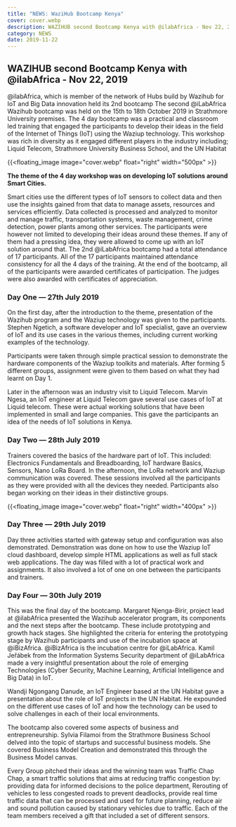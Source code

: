 ```yaml
---
title: "NEWS: WaziHub Bootcamp Kenya"
cover: cover.webp
description: WAZIHUB second Bootcamp Kenya with @ilabAfrica - Nov 22, 2019
category: NEWS
date: 2019-11-22
---
```



## WAZIHUB second Bootcamp Kenya with @ilabAfrica - Nov 22, 2019

@ilabAfrica, which is member of the network of Hubs build by Wazihub for IoT and Big Data innovation held its 2nd bootcamp
The second @iLabAfrica Wazihub bootcamp was held on the 15th to 18th October 2019 in Strathmore University premises. The 4 day bootcamp was a practical and classroom led training that engaged the participants to develop their ideas in the field of the Internet of Things (IoT) using the Waziup technology. This workshop was rich in diversity as it engaged different players in the industry including; Liquid Telecom, Strathmore University Business School, and the UN Habitat

<!-- ![image](cover.webp) -->
{{<floating_image image="cover.webp" float="right" width="500px" >}}

**The theme of the 4 day workshop was on developing IoT solutions around Smart Cities.**

Smart cities use the different types of IoT sensors to collect data and then use the insights gained from that data to manage assets, resources and services efficiently. Data collected is processed and analyzed to monitor and manage traffic, transportation systems, waste management, crime detection, power plants among other services.
The participants were however not limited to developing their ideas around these themes. If any of them had a pressing idea, they were allowed to come up with an IoT solution around that.
The 2nd @iLabAfrica bootcamp had a total attendance of 17 participants. All of the 17 participants maintained attendance consistency for all the 4 days of the training.
At the end of the bootcamp, all of the participants were awarded certificates of participation. The judges were also awarded with certificates of appreciation.

### Day One — 27th July 2019
On the first day, after the introduction to the theme, presentation of the Wazihub program and the Waziup technology was given to the participants. Stephen Ngetich, a software developer and IoT specialist, gave an overview of IoT and its use cases in the various themes, including current working examples of the technology.

Participants were taken through simple practical session to demonstrate the hardware components of the Waziup toolkits and materials. After forming 5 different groups, assignment were given to them based on what they had learnt on Day 1.

Later in the afternoon was an industry visit to Liquid Telecom. Marvin Ngesa, an IoT engineer at Liquid Telecom gave several use cases of IoT at Liquid telecom. These were actual working solutions that have been implemented in small and large companies. This gave the participants an idea of the needs of IoT solutions in Kenya.

### Day Two — 28th July 2019
Trainers covered the basics of the hardware part of IoT. This included: Electronics Fundamentals and Breadboarding, IoT hardware Basics, Sensors, Nano LoRa Board.
In the afternoon, the LoRa network and Waziup communication was covered. These sessions involved all the participants as they were provided with all the devices they needed. Participants also began working on their ideas in their distinctive groups.


{{<floating_image image="cover.webp" float="right" width="400px" >}}

### Day Three — 29th July 2019
Day three activities started with gateway setup and configuration was also demonstrated. Demonstration was done on how to use the Waziup IoT cloud dashboard, develop simple HTML applications as well as full stack web applications. The day was filled with a lot of practical work and assignments. It also involved a lot of one on one between the participants and trainers.

### Day Four — 30th July 2019
This was the final day of the bootcamp. Margaret Njenga-Birir, project lead at @ilabAfrica presented the Wazihub accelerator program, its components and the next steps after the bootcamp. These include prototyping and growth hack stages. She highlighted the criteria for entering the prototyping stage by Wazihub participants and use of the incubation space at @iBizAfrica. @iBizAfrica is the incubation centre for @iLabAfrica.
Kamil Jeřábek from the Information Systems Security department of @iLabAfrica made a very insightful presentation about the role of emerging Technologies (Cyber Security, Machine Learning, Artificial Intelligence and Big Data) in IoT.

Wandji Ngongang Danude, an IoT Engineer based at the UN Habitat gave a presentation about the role of IoT projects in the UN Habitat. He expounded on the different use cases of IoT and how the technology can be used to solve challenges in each of their local environments.

The bootcamp also covered some aspects of business and entrepreneurship. Sylvia Filamoi from the Strathmore Business School delved into the topic of startups and successful business models. She covered Business Model Creation and demonstrated this through the Business Model canvas.

Every Group pitched their ideas and the winning team was Traffic Chap Chap, a smart traffic solutions that aims at reducing traffic congestion by: providing data for informed decisions to the police department, Rerouting of vehicles to less congested roads to prevent deadlocks, provide real time traffic data that can be processed and used for future planning, reduce air and sound pollution caused by stationary vehicles due to traffic. Each of the team members received a gift that included a set of different sensors.
